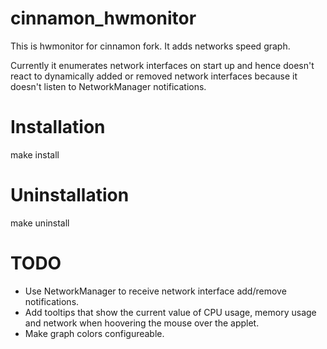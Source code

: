 cinnamon_hwmonitor
==================

This is hwmonitor for cinnamon fork. It adds networks speed graph.

Currently it enumerates network interfaces on start up and hence doesn't react to dynamically added or removed network interfaces because it doesn't listen to NetworkManager notifications.


Installation
============
make install

Uninstallation
==============
make uninstall

TODO
====
* Use NetworkManager to receive network interface add/remove notifications.
* Add tooltips that show the current value of CPU usage, memory usage and network when hoovering the mouse over the applet.
* Make graph colors configureable.
